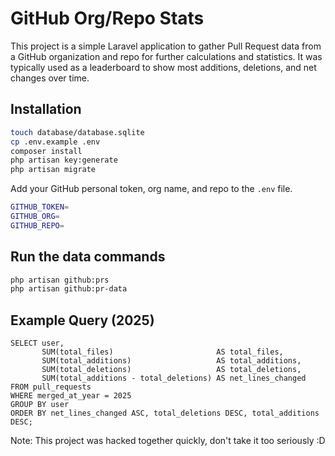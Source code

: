 # GitHub Org/Repo Stats

This project is a simple Laravel application to gather Pull Request data from a GitHub organization and repo for further calculations and statistics. It was typically used as a leaderboard to show most additions, deletions, and net changes over time.

## Installation

```bash
touch database/database.sqlite
cp .env.example .env
composer install
php artisan key:generate
php artisan migrate
```

Add your GitHub personal token, org name, and repo to the `.env` file.

```bash
GITHUB_TOKEN=
GITHUB_ORG=
GITHUB_REPO=
```

## Run the data commands

```bash
php artisan github:prs
php artisan github:pr-data
```

## Example Query (2025)
```mysql
SELECT user,
       SUM(total_files)                       AS total_files,
       SUM(total_additions)                   AS total_additions,
       SUM(total_deletions)                   AS total_deletions,
       SUM(total_additions - total_deletions) AS net_lines_changed
FROM pull_requests
WHERE merged_at_year = 2025
GROUP BY user
ORDER BY net_lines_changed ASC, total_deletions DESC, total_additions DESC;
```

Note: This project was hacked together quickly, don't take it too seriously :D

